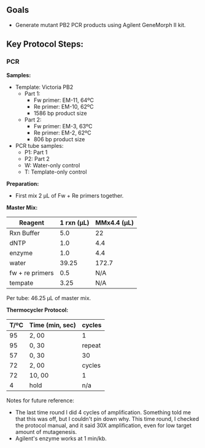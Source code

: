 ## Goals

- Generate mutant PB2 PCR products using Agilent GeneMorph II kit.

## Key Protocol Steps:

### PCR

**Samples:**

- Template: Victoria PB2
  - Part 1:
    - Fw primer: EM-11, 64ºC
    - Re primer: EM-10, 62ºC
    - 1586 bp product size
  - Part 2:
    - Fw primer: EM-3, 63ºC
    - Re primer: EM-2, 62ºC
    - 806 bp product size
- PCR tube samples:
  - P1: Part 1
  - P2: Part 2
  - W: Water-only control
  - T: Template-only control

**Preparation:**

- First mix 2 µL of Fw + Re primers together.

**Master Mix:**

Reagent         | 1 rxn (µL) | MMx4.4 (µL)
----------------|------------|------------
Rxn Buffer      | 5.0        | 22
dNTP            | 1.0        | 4.4
enzyme          | 1.0        | 4.4
water           | 39.25      | 172.7
fw + re primers | 0.5        | N/A
tempate         | 3.25       | N/A

Per tube: 46.25 µL of master mix.

**Thermocycler Protocol:**

T/ºC | Time (min, sec) | cycles
-----|-----------------|-------
95   | 2, 00           | 1
95   | 0, 30           | repeat
57   | 0, 30           | 30
72   | 2, 00           | cycles
72   | 10, 00          | 1
4    | hold            | n/a

Notes for future reference:

- The last time round I did 4 cycles of amplification. Something told me that this was off, but I couldn't pin down why. This time round, I checked the protocol manual, and it said 30X amplification, even for low target amount of mutagenesis.
- Agilent's enzyme works at 1 min/kb.
